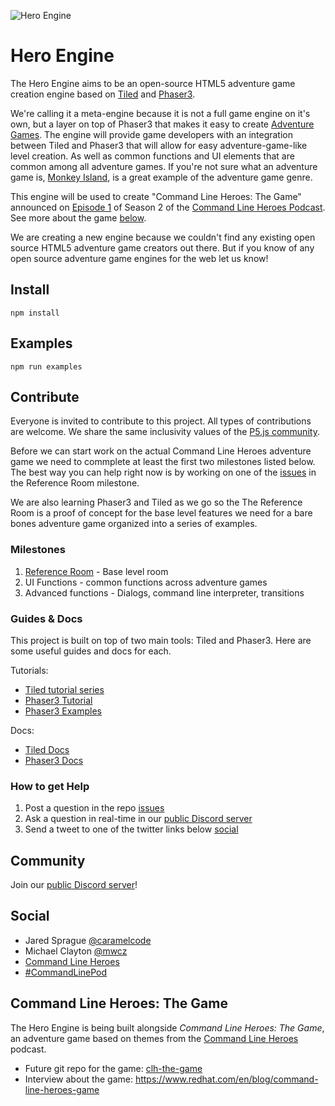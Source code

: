 ![Hero Engine](https://user-images.githubusercontent.com/3926730/45370277-e1fd9300-b5b5-11e8-80f9-c4249af4d5b2.png)


# Hero Engine

The Hero Engine aims to be an open-source HTML5 adventure game creation engine based on [Tiled](https://www.mapeditor.org/) and [Phaser3](https://phaser.io/).

We're calling it a meta-engine because it is not a full game engine on it's own, but a layer on top of Phaser3 that makes it easy to create [Adventure Games](https://en.wikipedia.org/wiki/Adventure_game).
The engine will provide game developers with an integration between Tiled and Phaser3 that will allow for easy adventure-game-like level creation.  As well as common functions and UI elements that are common among all
adventure games.  If you're not sure what an adventure game is, [Monkey Island](https://en.wikipedia.org/wiki/The_Secret_of_Monkey_Island), is a great example of the adventure game genre.

This engine will be used to create "Command Line Heroes: The Game" announced on [Episode 1](https://www.redhat.com/en/command-line-heroes/season-2/press-start) of Season 2 of the [Command Line Heroes Podcast](https://www.redhat.com/en/command-line-heroes).  See more about the game [below](#command-line-heroes-the-game).

We are creating a new engine because we couldn't find any existing open source HTML5 adventure game creators out there. But if you know of any open source adventure game engines for the web let us know!

## Install

    npm install

## Examples

    npm run examples

## Contribute

Everyone is invited to contribute to this project.  All types of contributions are welcome.  We share the same inclusivity values of the [P5.js community](https://p5js.org/community/).

Before we can start work on the actual Command Line Heroes adventure game we need to commplete at least the first two milestones listed below.  The best way you can help right now is by working on one of the [issues](https://github.com/CommandLineHeroes/hero-engine/issues) in the Reference Room milestone.

We are also learning Phaser3 and Tiled as we go so the The Reference Room is a proof of concept for the base level features we need for a bare bones adventure game organized into a series of examples.

### Milestones

1. [Reference Room](https://github.com/CommandLineHeroes/hero-engine/milestone/1) - Base level room
2. UI Functions - common functions across adventure games
3. Advanced functions - Dialogs, command line interpreter, transitions

### Guides & Docs

This project is built on top of two main tools: Tiled and Phaser3. Here are some useful guides and docs for each.

Tutorials:
* [Tiled tutorial series](https://www.youtube.com/watch?v=ZwaomOYGuYo)
* [Phaser3 Tutorial](https://phaser.io/tutorials/making-your-first-phaser-3-game)
* [Phaser3 Examples](https://labs.phaser.io/)

Docs:
* [Tiled Docs](https://doc.mapeditor.org/en/stable/)
* [Phaser3 Docs](https://photonstorm.github.io/phaser3-docs/index.html)


### How to get Help

1. Post a question in the repo [issues](https://github.com/CommandLineHeroes/hero-engine/issues)
2. Ask a question in real-time in our [public Discord server](https://discord.gg/rpnmpVj)
3. Send a tweet to one of the twitter links below [social](#social)

## Community

Join our [public Discord server](https://discord.gg/rpnmpVj)!

## Social

 - Jared Sprague [@caramelcode](https://twitter.com/caramelcode)
 - Michael Clayton [@mwcz](https://twitter.com/mwcz)
 - [Command Line Heroes](https://www.redhat.com/en/command-line-heroes)
 - [#CommandLinePod](https://twitter.com/hashtag/CommandLinePod?src=hash)

## Command Line Heroes: The Game

The Hero Engine is being built alongside *Command Line Heroes: The Game*, an adventure game based on themes from the [Command Line Heroes](https://www.redhat.com/en/command-line-heroes) podcast.

* Future git repo for the game: [clh-the-game](https://github.com/CommandLineHeroes/clh-the-game)
* Interview about the game: https://www.redhat.com/en/blog/command-line-heroes-game
